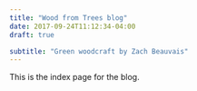 ```yaml
---
title: "Wood from Trees blog"
date: 2017-09-24T11:12:34-04:00
draft: true

subtitle: "Green woodcraft by Zach Beauvais"
---
```


This is the index page for the blog.